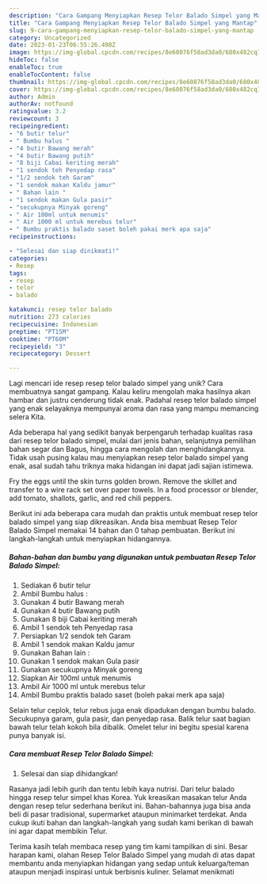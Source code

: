 ```yaml
---
description: "Cara Gampang Menyiapkan Resep Telor Balado Simpel yang Mantap"
title: "Cara Gampang Menyiapkan Resep Telor Balado Simpel yang Mantap"
slug: 9-cara-gampang-menyiapkan-resep-telor-balado-simpel-yang-mantap
category: Uncategorized
date: 2023-01-23T06:55:26.498Z
image: https://img-global.cpcdn.com/recipes/8e60876f58ad3da0/680x482cq70/resep-telor-balado-simpel-foto-resep-utama.jpg
hideToc: false
enableToc: true
enableTocContent: false
thumbnail: https://img-global.cpcdn.com/recipes/8e60876f58ad3da0/680x482cq70/resep-telor-balado-simpel-foto-resep-utama.jpg
cover: https://img-global.cpcdn.com/recipes/8e60876f58ad3da0/680x482cq70/resep-telor-balado-simpel-foto-resep-utama.jpg
author: Admin
authorAv: notfound
ratingvalue: 3.2
reviewcount: 3
recipeingredient:
- "6 butir telur"
- " Bumbu halus "
- "4 butir Bawang merah"
- "4 butir Bawang putih"
- "8 biji Cabai keriting merah"
- "1 sendok teh Penyedap rasa"
- "1/2 sendok teh Garam"
- "1 sendok makan Kaldu jamur"
- " Bahan lain "
- "1 sendok makan Gula pasir"
- "secukupnya Minyak goreng"
- " Air 100ml untuk menumis"
- " Air 1000 ml untuk merebus telur"
- " Bumbu praktis balado saset boleh pakai merk apa saja"
recipeinstructions:

- "Selesai dan siap dinikmati!"
categories:
- Resep
tags:
- resep
- telor
- balado

katakunci: resep telor balado 
nutrition: 273 calories
recipecuisine: Indonesian
preptime: "PT15M"
cooktime: "PT60M"
recipeyield: "3"
recipecategory: Dessert

---
```





Lagi mencari ide resep resep telor balado simpel yang unik? Cara membuatnya sangat gampang. Kalau keliru mengolah maka hasilnya akan hambar dan justru cenderung tidak enak. Padahal resep telor balado simpel yang enak selayaknya mempunyai aroma dan rasa yang mampu memancing selera Kita.





Ada beberapa hal yang sedikit banyak berpengaruh terhadap kualitas rasa dari resep telor balado simpel, mulai dari jenis bahan, selanjutnya pemilihan bahan segar dan Bagus, hingga cara mengolah dan menghidangkannya. Tidak usah pusing kalau mau menyiapkan resep telor balado simpel yang enak,      asal sudah tahu triknya maka hidangan ini dapat jadi sajian istimewa.














Fry the eggs until the skin turns golden brown. Remove the skillet and transfer to a wire rack set over paper towels. In a food processor or blender, add tomato, shallots, garlic, and red chili peppers.






Berikut ini ada beberapa cara mudah dan praktis untuk membuat resep telor balado simpel yang siap dikreasikan. Anda bisa membuat Resep Telor Balado Simpel memakai 14 bahan dan 0 tahap pembuatan. Berikut ini langkah-langkah untuk menyiapkan hidangannya.

<!--inarticleads1-->

##### Bahan-bahan dan bumbu yang digunakan untuk pembuatan Resep Telor Balado Simpel:

1. Sediakan 6 butir telur
1. Ambil  Bumbu halus :
1. Gunakan 4 butir Bawang merah
1. Gunakan 4 butir Bawang putih
1. Gunakan 8 biji Cabai keriting merah
1. Ambil 1 sendok teh Penyedap rasa
1. Persiapkan 1/2 sendok teh Garam
1. Ambil 1 sendok makan Kaldu jamur
1. Gunakan  Bahan lain :
1. Gunakan 1 sendok makan Gula pasir
1. Gunakan secukupnya Minyak goreng
1. Siapkan  Air 100ml untuk menumis
1. Ambil  Air 1000 ml untuk merebus telur
1. Ambil  Bumbu praktis balado saset (boleh pakai merk apa saja)


Selain telur ceplok, telur rebus juga enak dipadukan dengan bumbu balado. Secukupnya garam, gula pasir, dan penyedap rasa. Balik telur saat bagian bawah telur telah kokoh bila dibalik. Omelet telur ini begitu spesial karena punya banyak isi. 

<!--inarticleads2-->

##### Cara membuat Resep Telor Balado Simpel:


1. Selesai dan siap dihidangkan!

Rasanya jadi lebih gurih dan tentu lebih kaya nutrisi. Dari telur balado hingga resep telur simpel khas Korea. Yuk kreasikan masakan telur Anda dengan resep telur sederhana berikut ini. Bahan-bahannya juga bisa anda beli di pasar tradisional, supermarket ataupun minimarket terdekat. Anda cukup ikuti bahan dan langkah-langkah yang sudah kami berikan di bawah ini agar dapat membikin Telur. 

Terima kasih telah membaca resep yang tim kami tampilkan di sini. Besar harapan kami, olahan Resep Telor Balado Simpel yang mudah di atas dapat membantu anda menyiapkan hidangan yang sedap untuk keluarga/teman ataupun menjadi inspirasi untuk berbisnis kuliner. Selamat menikmati

